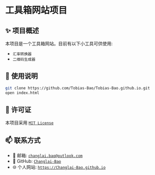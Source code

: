# 工具箱网站项目

## ✨ 项目概述

本项目是一个工具箱网站。目前有以下小工具可供使用:

- `汇率转换器`
- `二维码生成器`

## 🚀 使用说明

```bash
git clone https://github.com/Tobias-Bao/Tobias-Bao.github.io.git
open index.html
```

## 📜 许可证

本项目采用 [`MIT License`](LICENSE)

## 📫 联系方式

- 📧 邮箱: [`changlai.bao@outlook.com`](mailto:changlai.bao@outlook.com)
- 🐙 GitHub: [`Changlai-Bao`](https://github.com/Changlai-Bao)
- 🌐 个人网站: [`https://Changlai-Bao.github.io`](https://Changlai-Bao.github.io)
